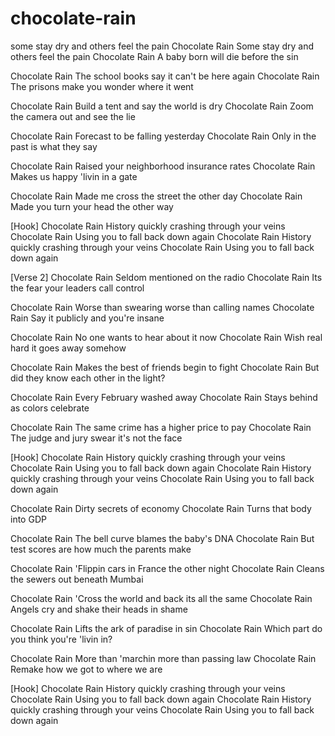 # chocolate-rain
some stay dry and others feel the pain
Chocolate Rain
Some stay dry and others feel the pain
Chocolate Rain
A baby born will die before the sin

Chocolate Rain
The school books say it can't be here again
Chocolate Rain
The prisons make you wonder where it went

Chocolate Rain
Build a tent and say the world is dry
Chocolate Rain
Zoom the camera out and see the lie

Chocolate Rain
Forecast to be falling yesterday
Chocolate Rain
Only in the past is what they say

Chocolate Rain
Raised your neighborhood insurance rates
Chocolate Rain
Makes us happy 'livin in a gate

Chocolate Rain
Made me cross the street the other day
Chocolate Rain
Made you turn your head the other way

[Hook]
Chocolate Rain
History quickly crashing through your veins
Chocolate Rain
Using you to fall back down again
Chocolate Rain
History quickly crashing through your veins
Chocolate Rain
Using you to fall back down again

[Verse 2]
Chocolate Rain
Seldom mentioned on the radio
Chocolate Rain
Its the fear your leaders call control

Chocolate Rain
Worse than swearing worse than calling names
Chocolate Rain
Say it publicly and you're insane

Chocolate Rain
No one wants to hear about it now
Chocolate Rain
Wish real hard it goes away somehow

Chocolate Rain
Makes the best of friends begin to fight
Chocolate Rain
But did they know each other in the light?

Chocolate Rain
Every February washed away
Chocolate Rain
Stays behind as colors celebrate

Chocolate Rain
The same crime has a higher price to pay
Chocolate Rain
The judge and jury swear it's not the face

[Hook]
Chocolate Rain
History quickly crashing through your veins
Chocolate Rain
Using you to fall back down again
Chocolate Rain
History quickly crashing through your veins
Chocolate Rain
Using you to fall back down again

Chocolate Rain
Dirty secrets of economy
Chocolate Rain
Turns that body into GDP

Chocolate Rain
The bell curve blames the baby's DNA
Chocolate Rain
But test scores are how much the parents make

Chocolate Rain
'Flippin cars in France the other night
Chocolate Rain
Cleans the sewers out beneath Mumbai

Chocolate Rain
'Cross the world and back its all the same
Chocolate Rain
Angels cry and shake their heads in shame

Chocolate Rain
Lifts the ark of paradise in sin
Chocolate Rain
Which part do you think you're 'livin in?

Chocolate Rain
More than 'marchin more than passing law
Chocolate Rain
Remake how we got to where we are

[Hook]
Chocolate Rain
History quickly crashing through your veins
Chocolate Rain
Using you to fall back down again
Chocolate Rain
History quickly crashing through your veins
Chocolate Rain
Using you to fall back down again
